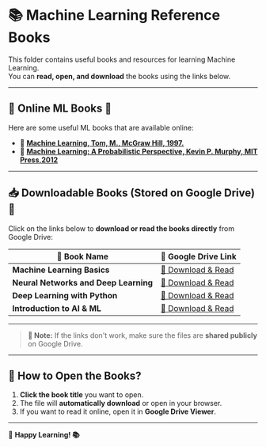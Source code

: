 # 📚 Machine Learning Reference Books

This folder contains useful books and resources for learning Machine Learning.  
You can **read, open, and download** the books using the links below.

---

## 🔗 Online ML Books 📖
Here are some useful ML books that are available online:

- 📘 **[Machine Learning, Tom, M., McGraw Hill, 1997. ](https://drive.google.com/file/d/1m8E_eaSywlSf3qQx77whFRyZrbKDvBCM/view?usp=sharing)**
- 📕 **[Machine Learning: A Probabilistic Perspective, Kevin P. Murphy, MIT Press,2012](https://drive.google.com/file/d/1q3YAZZQp4hByxuNvkLYQr4N01tqQT7E0/view?usp=sharing)**

---

## 📥 Downloadable Books (Stored on Google Drive) 📂
Click on the links below to **download or read the books directly** from Google Drive:

| 📖 Book Name | 🔗 Google Drive Link |
|-------------|---------------------|
| **Machine Learning Basics** | [📂 Download & Read](https://drive.google.com/uc?export=download&id=YOUR_FILE_ID) |
| **Neural Networks and Deep Learning** | [📂 Download & Read](https://drive.google.com/uc?export=download&id=YOUR_FILE_ID) |
| **Deep Learning with Python** | [📂 Download & Read](https://drive.google.com/uc?export=download&id=YOUR_FILE_ID) |
| **Introduction to AI & ML** | [📂 Download & Read](https://drive.google.com/uc?export=download&id=YOUR_FILE_ID) |

---

> **📌 Note:** If the links don't work, make sure the files are **shared publicly** on Google Drive.

---

## 🚀 How to Open the Books?
1. **Click the book title** you want to open.
2. The file will **automatically download** or open in your browser.
3. If you want to read it online, open it in **Google Drive Viewer**.

---

🔹 **Happy Learning! 📚**  
